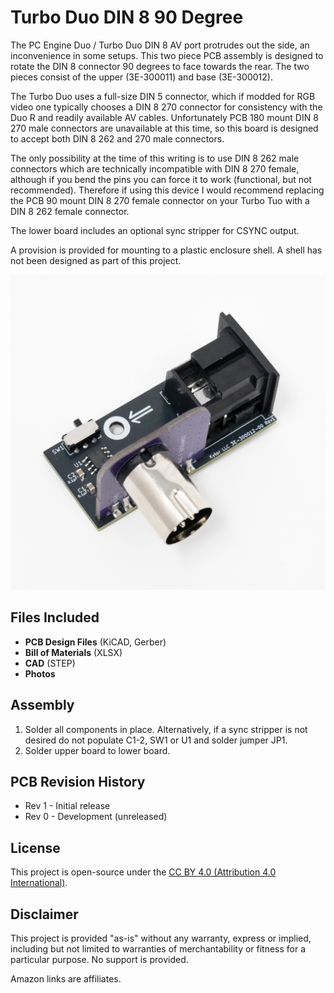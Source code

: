 # Turbo Duo DIN 8 90 Degree
The PC Engine Duo / Turbo Duo DIN 8 AV port protrudes out the side, an inconvenience in some setups. This two piece PCB assembly is designed to rotate the DIN 8 connector 90 degrees to face towards the rear. The two pieces consist of the upper (3E-300011) and base (3E-300012).

The Turbo Duo uses a full-size DIN 5 connector, which if modded for RGB video one typically chooses a DIN 8 270 connector for consistency with the Duo R and readily available AV cables. Unfortunately PCB 180 mount DIN 8 270 male connectors are unavailable at this time, so this board is designed to accept both DIN 8 262 and 270 male connectors.

The only possibility at the time of this writing is to use DIN 8 262 male connectors which are technically incompatible with DIN 8 270 female, although if you bend the pins you can force it to work (functional, but not recommended). Therefore if using this device I would recommend replacing the PCB 90 mount DIN 8 270 female connector on your Turbo Tuo with a DIN 8 262 female connector.

The lower board includes an optional sync stripper for CSYNC output.

A provision is provided for mounting to a plastic enclosure shell. A shell has not been designed as part of this project.


![TurboDuo90](photos/TurboDuo90-1.jpg)

## Files Included
- **PCB Design Files** (KiCAD, Gerber)
- **Bill of Materials** (XLSX)
- **CAD** (STEP)
- **Photos**

## Assembly
1. Solder all components in place. Alternatively, if a sync stripper is not desired do not populate C1-2, SW1 or U1 and solder jumper JP1.
2. Solder upper board to lower board.

## PCB Revision History
- Rev 1 - Initial release
- Rev 0 - Development (unreleased)

## License
This project is open-source under the [CC BY 4.0 (Attribution 4.0 International)](https://creativecommons.org/licenses/by/4.0/).

## Disclaimer
This project is provided "as-is" without any warranty, express or implied, including but not limited to warranties of merchantability or fitness for a particular purpose. No support is provided.

Amazon links are affiliates.